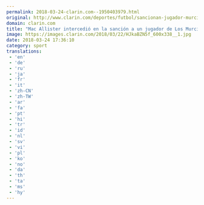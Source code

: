 ```yaml
---
permalink: 2018-03-24-clarin.com--1950403979.html
original: http://www.clarin.com/deportes/futbol/sancionan-jugador-murcielagos-pedirle-ayuda-macri_0_ryFjXZV9G.html
domain: clarin.com
title: "Mac Allister intercedió en la sanción a un jugador de Los Murciélagos por pedirle ayuda a Macri"
image: https://images.clarin.com/2018/03/22/HJkaBZN5f_600x338__1.jpg
date: 2018-03-24 17:36:10
category: sport
translations: 
 - 'en'
 - 'de'
 - 'ru'
 - 'ja'
 - 'fr'
 - 'it'
 - 'zh-CN'
 - 'zh-TW'
 - 'ar'
 - 'fa'
 - 'pt'
 - 'hi'
 - 'tr'
 - 'id'
 - 'nl'
 - 'sv'
 - 'vi'
 - 'pl'
 - 'ko'
 - 'no'
 - 'da'
 - 'th'
 - 'ta'
 - 'ms'
 - 'hy'
---
```


